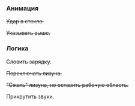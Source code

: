 ### Анимация 
  ~~Удар в стекло.~~
  
  ~~Указывать выше.~~
### Логика
  ~~Словить зарядку.~~
  
  ~~Переключать лизуна.~~
  
  ~~"Сжать" лизуна, но оставить рабочую область.~~
  
  Прикрутить звуки.
  
